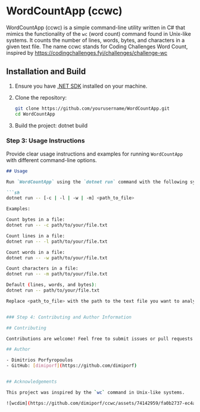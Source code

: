 # WordCountApp (ccwc)

WordCountApp (ccwc) is a simple command-line utility written in C# that mimics the functionality of the `wc` (word count) command found in Unix-like systems. It counts the number of lines, words, bytes, and characters in a given text file.
The name ccwc stands for Coding Challenges Word Count, inspired by https://codingchallenges.fyi/challenges/challenge-wc

## Installation and Build

1. Ensure you have [.NET SDK](https://dotnet.microsoft.com/download) installed on your machine.

2. Clone the repository:

   ```sh
   git clone https://github.com/yourusername/WordCountApp.git
   cd WordCountApp

3. Build the project:
  dotnet build


### Step 3: Usage Instructions

Provide clear usage instructions and examples for running `WordCountApp` with different command-line options.

```markdown
## Usage

Run `WordCountApp` using the `dotnet run` command with the following syntax:

```sh
dotnet run -- [-c | -l | -w | -m] <path_to_file>

Examples:

Count bytes in a file:
dotnet run -- -c path/to/your/file.txt

Count lines in a file:
dotnet run -- -l path/to/your/file.txt

Count words in a file:
dotnet run -- -w path/to/your/file.txt

Count characters in a file:
dotnet run -- -m path/to/your/file.txt

Default (lines, words, and bytes):
dotnet run -- path/to/your/file.txt

Replace <path_to_file> with the path to the text file you want to analyze.


### Step 4: Contributing and Author Information

## Contributing

Contributions are welcome! Feel free to submit issues or pull requests.

## Author

- Dimitrios Porfyropoulos
- GitHub: [dimiporf](https://github.com/dimiporf)


## Acknowledgements

This project was inspired by the `wc` command in Unix-like systems.

![wcdim](https://github.com/dimiporf/ccwc/assets/74142959/fa0b2737-ec4a-4121-aa31-753e9a019558)






